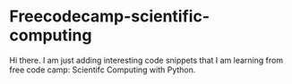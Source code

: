 # Freecodecamp-scientific-computing
Hi there. I am just adding interesting code snippets that I am learning from free code camp: Scientifc Computing with Python.
